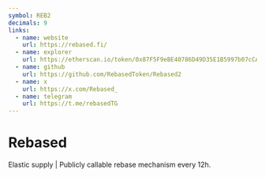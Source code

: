 ```yaml
---
symbol: REB2
decimals: 9
links:
  - name: website
    url: https://rebased.fi/
  - name: explorer
    url: https://etherscan.io/token/0x87F5F9eBE40786D49D35E1B5997b07cCAA8ADbFF
  - name: github
    url: https://github.com/RebasedToken/Rebased2
  - name: x
    url: https://x.com/Rebased_
  - name: telegram
    url: https://t.me/rebasedTG
---
```


# Rebased

Elastic supply | Publicly callable rebase mechanism every 12h.
